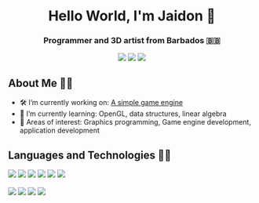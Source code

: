 <h1 align="center">Hello World, I'm Jaidon 👋</h1>
<h3 align="center">Programmer and 3D artist from Barbados 🇧🇧</h3>
<div align="center">
  <a href="https://www.linkedin.com/in/jaidonnelson"><img src="https://img.shields.io/badge/LinkedIn-%230A66C2?style=for-the-badge&logo=LinkedIn"></img></a>
  <a href="https://www.twitter.com/codencereal"><img src="https://img.shields.io/badge/Twitter-%231DA1F2?style=for-the-badge&logo=Twitter&logoColor=white"></img></a>
  <a href="mailto:jaidonkdnelson@gmail.com"><img src="https://img.shields.io/badge/Email-%234A7DFF?style=for-the-badge&logo=gmail&logoColor=white"/></a>
</div>

## About Me 🙋‍♂️

<!-- TODO: Make this section look more engaging -->

- 🛠 I’m currently working on: [A simple game engine](https://github.com/codencereal/mauby-engine)
- 🧠 I’m currently learning: OpenGL, data structures, linear algebra
- 🌴 Areas of interest: Graphics programming, Game engine development, application development

## Languages and Technologies 👨‍💻

<div align="left">
  <img src="https://img.shields.io/badge/HTML-%23E34F26?style=for-the-badge&logo=html5&labelColor=262626"></img>
  <img src="https://img.shields.io/badge/CSS-%231572B6?style=for-the-badge&logo=css3&logoColor=48B0F1&labelColor=262626"></img>
  <img src="https://img.shields.io/badge/SASS/SCSS-%23CC6699?style=for-the-badge&logo=sass&labelColor=262626"></img>
  <img src="https://img.shields.io/badge/JavaScript-%23F7DF1E?style=for-the-badge&logo=javascript&labelColor=262626"></img>
  <img src="https://img.shields.io/badge/Node.js-%23339933?style=for-the-badge&logo=node.js&labelColor=262626"></img>
  <img src="https://img.shields.io/badge/Flutter-%2302569B?style=for-the-badge&logo=flutter&logoColor=1DA1F2&labelColor=262626"></img>
  <br>
  <br>
  <img src="https://img.shields.io/badge/Git-%23F05032?style=for-the-badge&logo=git&labelColor=262626"></img>
  <img src="https://img.shields.io/badge/VSCode-%23007ACC?style=for-the-badge&logo=visualstudiocode&logoColor=007ACC&labelColor=262626"></img>
  <img src="https://img.shields.io/badge/Figma-%23F24E1E?style=for-the-badge&logo=figma&logoColor=ffffff&labelColor=262626"></img>
  <img src="https://img.shields.io/badge/Blender-%23F5792A?style=for-the-badge&logo=blender&logoColor=ffffff&labelColor=262626"></img>
</div>
